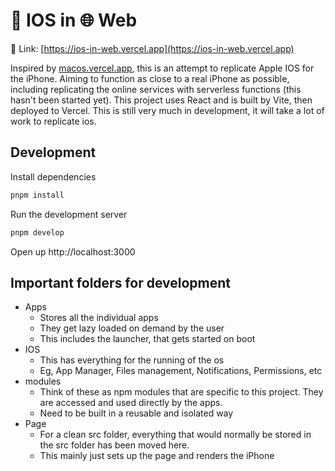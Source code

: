 # 📱 IOS in 🌐 Web

🔗 Link: [https://ios-in-web.vercel.app](https://ios-in-web.vercel.app)

Inspired by [macos.vercel.app](https://macos.vercel.app), this is an attempt to replicate Apple IOS for the iPhone. Aiming to function as close to a real iPhone as possible, including replicating the online services with serverless functions (this hasn't been started yet). This project uses React and is built by Vite, then deployed to Vercel. This is still very much in development, it will take a lot of work to replicate ios.

## Development

Install dependencies
```bash
pnpm install
```

Run the development server
```bash
pnpm develop
```

Open up http://localhost:3000

## Important folders for development

  - Apps
    - Stores all the individual apps
    - They get lazy loaded on demand by the user
    - This includes the launcher, that gets started on boot
  - IOS
    - This has everything for the running of the os
    - Eg, App Manager, Files management, Notifications, Permissions, etc
  - modules
    - Think of these as npm modules that are specific to this project. They are accessed and used directly by the apps.
    - Need to be built in a reusable and isolated way
  - Page
    - For a clean src folder, everything that would normally be stored in the src folder has been moved here.
    - This mainly just sets up the page and renders the iPhone